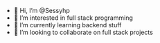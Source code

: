 - 👋 Hi, I’m @Sessyhp
- 👀 I’m interested in full stack programming
- 🌱 I’m currently learning backend stuff
- 💞️ I’m looking to collaborate on full stack projects

<!---
Sessyhp/Sessyhp is a ✨ special ✨ repository because its `README.md` (this file) appears on your GitHub profile.
You can click the Preview link to take a look at your changes.
--->
